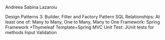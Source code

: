 Andreea Sabina Lazaroiu

Design Patterns 3: Builder, Filter and Factory Pattern
SQL Relationships: At least one of: Many to Many, One to Many, Many to One
Framework: Spring Framework +Thymeleaf Template+Spring MVC
Unit Test: JUnit tests for methods
Input Validation

